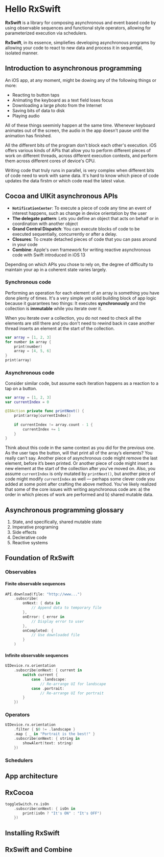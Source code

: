 #  Hello RxSwift

__RxSwift__ is a library for composing asynchronous and event based code by using observable sequences and functional style operators, allowing for parameterized execution via schedulers.

__RxSwift__, in its essence, simpliefies developing asynchronous programs by allowing your code to react to new data and process it in sequential, isolated manner.

## Introduction to asynchronous programming
An iOS app, at any moment, might be dowing any of the following things or more:

- Reacting to button taps
- Animating the keyboard as a text field loses focus
- Downloading a large photo from the Internet
- Saving bits of data to disk
- Playing audio

All of these things seeminly happen at the same time. Whenever keyboard animates out of the screen, the audio in the app doesn't pause until the animation has finished.

All the different bits of the program don't block each other's execution. iOS offers various kinds of APIs that allow you to perform different pieces of work on different threads, across different execution contexts, and perform them across different cores of device's CPU.

Writing code that truly runs in parallel, is very complex when different bits of code need to work with same data. It's hard to know which piece of code updates the data firstm or which code read the latest value.

## Cocoa and UIKit asynchronous APIs

- __`NotificationCenter`__: To execute a piece of code any time an event of interest happens, such as change in device orientation by the user
- __The delegate pattern__: Lets you define an object that acts on behalf or in coordination with another object
- __Grand Central Dispatch__: You can execute blocks of code to be executed sequentially, concurrently or after a delay.
- __Closures__: To create detached pieces of code that you can pass around in your code
- __Combine__: Apple's own framework for writing reactive asynchronous code with Swift introduced in iOS 13

Depending on which APIs you chose to rely on, the degree of difficulty to maintain your ap in a coherent state varies largely.

### Synchronous code
Performing an operation for each element of an array is something you have done plenty of times. It's a very simple yet solid building block of app logic because it guarantees two things: It executes __synchronously__ and the collection is __immutable__ while you iterate over it.

When you iterate over a collection, you do not need to check all the elements are still there and you don't need to rewind back in case another thread inserts an element at the start of the collection.

```swift
var array = [1, 2, 3]
for number in array {
    print(number)
    array = [4, 5, 6]
}
print(array)
```
### Asynchronous code
Consider similar code, but assume each iteration happens as a reaction to a tap on a button.

```swift
var array = [1, 2, 3]
var currentIndex = 0

@IBAction private func printNext() {
    print(array[currentIndex])
    
    if currentIndex != array.count - 1 {
        currentIndex += 1
    }
}
```
Think about this code in the same context as you did for the previous one. As the user taps the button, will that print all of the array’s elements? You really can’t say. Another piece of asynchronous code might remove the last element, before it’s been printed.
Or another piece of code might insert a new element at the start of the collection after you’ve moved on.
Also, you assume `currentIndex` is only mutated by `printNext()`, but another piece of code might modify `currentIndex` as well — perhaps some clever code you added at some point after crafting the above method.
You’ve likely realized that some of the core issues with writing asynchronous code are: a) the order in which pieces of work are performed and b) shared mutable data.

## Asynchronous programming glossary
1. State, and specifically, shared mutable state
2. Imperative programing
3. Side effects
4. Declerative code
5. Reactive systems

## Foundation of RxSwift
### Observables
#### Finite observable sequences
```swift
API.download(file: "http://www...")
    .subscribe(
        onNext: { data in
            // Append data to temporary file
        },
        onError: { error in
            // Display error to user
        },
        onCompleted: {
            // Use downloaded file
        }
    )
```

#### Infinite observable sequences
```swift
UIDevice.rx.orientation
    .subscribe(onNext: { current in 
        switch current {
            case .landscape:
                // Re-arrange UI for landscape
            case .portrait:
                // Re-arrange UI for portrait
        }
    })
```

### Operators
```swift
UIDevice.rx.orientation
    .filter { $0 != .landscape }
    .map { _ in "Portrait is the best!" }
    .subscribe(onNext: { string in 
        showAlert(text: string)
    })
```

### Schedulers

## App architecture

## RxCocoa
```swift
toggleSwitch.rx.isOn
    .subscribe(onNext: { isOn in
        print(isOn ? "It's ON" : "It's OFF")
    })
```

## Installing RxSwift

## RxSwift and Combine
